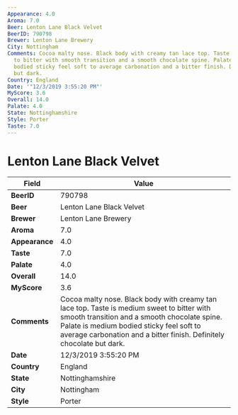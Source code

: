 ```yaml
---
Appearance: 4.0
Aroma: 7.0
Beer: Lenton Lane Black Velvet
BeerID: 790798
Brewer: Lenton Lane Brewery
City: Nottingham
Comments: Cocoa malty nose. Black body with creamy tan lace top. Taste is medium sweet
  to bitter with smooth transition and a smooth chocolate spine. Palate is medium
  bodied sticky feel soft to average carbonation and a bitter finish. Definitely chocolate
  but dark.
Country: England
Date: '"12/3/2019 3:55:20 PM"'
MyScore: 3.6
Overall: 14.0
Palate: 4.0
State: Nottinghamshire
Style: Porter
Taste: 7.0
---
```


# Lenton Lane Black Velvet

| Field         | Value |
|---------------|-------|
| **BeerID** | 790798 |
| **Beer** | Lenton Lane Black Velvet |
| **Brewer** | Lenton Lane Brewery |
| **Aroma** | 7.0 |
| **Appearance** | 4.0 |
| **Taste** | 7.0 |
| **Palate** | 4.0 |
| **Overall** | 14.0 |
| **MyScore** | 3.6 |
| **Comments** | Cocoa malty nose. Black body with creamy tan lace top. Taste is medium sweet to bitter with smooth transition and a smooth chocolate spine. Palate is medium bodied sticky feel soft to average carbonation and a bitter finish. Definitely chocolate but dark. |
| **Date** | 12/3/2019 3:55:20 PM |
| **Country** | England |
| **State** | Nottinghamshire |
| **City** | Nottingham |
| **Style** | Porter |
